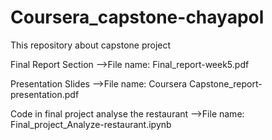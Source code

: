 # Coursera_capstone-chayapol
This repository about capstone project

Final Report Section
-->File name: Final_report-week5.pdf

Presentation Slides
-->File name: Coursera Capstone_report-presentation.pdf

Code in final project analyse the restaurant
-->File name: Final_project_Analyze-restaurant.ipynb
